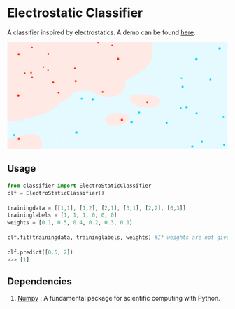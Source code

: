 # Electrostatic Classifier
A classifier inspired by electrostatics. A demo can be found [here](https://prajwalsouza.github.io/Experiments/Binary-Classification.html).  

[![A binary classification demo](https://github.com/prajwalsouza/Electrostatic-Classifier/blob/master/Images/demo.png "A binary classification demo")](https://prajwalsouza.github.io/Experiments/Binary-Classification.html)
## Usage
```python
from classifier import ElectroStaticClassifier
clf = ElectroStaticClassifier()

trainingdata = [[1,1], [1,2], [2,1], [3,1], [2,2], [0,3]]
traininglabels = [1, 1, 1, 0, 0, 0]
weights = [0.1, 0.5, 0.4, 0.2, 0.3, 0.1]

clf.fit(trainingdata, traininglabels, weights) #If weights are not given, every data point is assigned the same weight value

clf.predict([0.5, 2]) 
>>> [1]
```
## Dependencies 
1. [Numpy](http://www.numpy.org/) : A fundamental package for scientific computing with Python.
